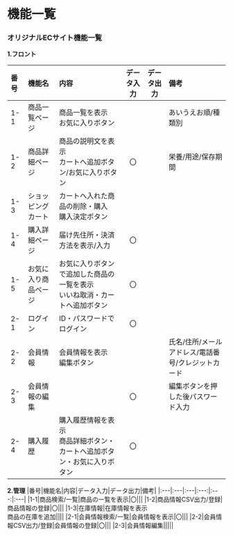 # 機能一覧
### オリジナルECサイト機能一覧
**1.フロント**

|番号|機能名|内容|データ入力|データ出力|備考| 
|:---|:---|:---|:---:|:---:|:---| 
|1-1|商品一覧ページ|商品一覧を表示<br>お気に入りボタン|||あいうえお順/種類別|
|1-2|商品詳細ページ|商品の説明文を表示<br>カートへ追加ボタン/お気に入りボタン|〇||栄養/用途/保存期間|
|1-3|ショッピングカート|カートへ入れた商品の削除・購入<br>購入決定ボタン||||
|1-4|購入詳細ページ|届け先住所・決済方法を表示/入力|〇|||
|1-5|お気に入り商品ページ|お気に入りボタンで追加した商品の一覧を表示<br>いいね取消・カートへ追加ボタン|〇|||
|2-1|ログイン|ID・パスワードでログイン|〇|||
|2-2|会員情報|会員情報を表示<br>編集ボタン|||氏名/住所/メールアドレス/電話番号/クレジットカード|
|2-3|会員情報の編集||〇||編集ボタンを押した後パスワード入力|
|2-4|購入履歴|購入履歴情報を表示<br>商品詳細ボタン・カートへ追加ボタン・お気に入りボタン|〇|||

**2.管理**
|番号|機能名|内容|データ入力|データ出力|備考| 
|:---|:---|:---|:---:|:---:|:---|
|1-1|商品検索/一覧|商品の一覧を表示|〇|||
|1-2|商品情報CSV出力/登録|商品情報の登録|〇|||
|1-3|在庫情報|在庫情報を表示<br>商品の在庫を追加||||
|2-1|会員情報検索/一覧|会員情報を表示|〇|||
|2-2|会員情報CSV出力/登録|会員情報の登録|〇|||
|2-3|会員情報編集|||||
